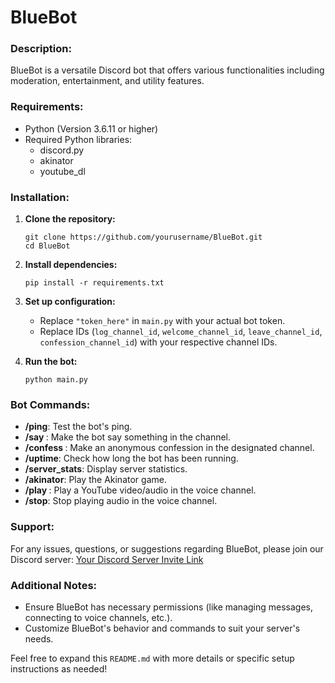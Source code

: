 # BlueBot

### Description:

BlueBot is a versatile Discord bot that offers various functionalities including moderation, entertainment, and utility features.

### Requirements:

- Python (Version 3.6.11 or higher)
- Required Python libraries:
  - discord.py
  - akinator
  - youtube_dl

### Installation:

1. **Clone the repository:**

   ```
   git clone https://github.com/yourusername/BlueBot.git
   cd BlueBot
   ```

2. **Install dependencies:**

   ```
   pip install -r requirements.txt
   ```

3. **Set up configuration:**

   - Replace `"token_here"` in `main.py` with your actual bot token.
   - Replace IDs (`log_channel_id`, `welcome_channel_id`, `leave_channel_id`, `confession_channel_id`) with your respective channel IDs.

4. **Run the bot:**
   ```
   python main.py
   ```

### Bot Commands:

- **/ping**: Test the bot's ping.
- **/say <message>**: Make the bot say something in the channel.
- **/confess <confession>**: Make an anonymous confession in the designated channel.
- **/uptime**: Check how long the bot has been running.
- **/server_stats**: Display server statistics.
- **/akinator**: Play the Akinator game.
- **/play <YouTube URL>**: Play a YouTube video/audio in the voice channel.
- **/stop**: Stop playing audio in the voice channel.

### Support:

For any issues, questions, or suggestions regarding BlueBot, please join our Discord server:
[Your Discord Server Invite Link](https://discord.gg/your-server-invite)

### Additional Notes:

- Ensure BlueBot has necessary permissions (like managing messages, connecting to voice channels, etc.).
- Customize BlueBot's behavior and commands to suit your server's needs.

Feel free to expand this `README.md` with more details or specific setup instructions as needed!
